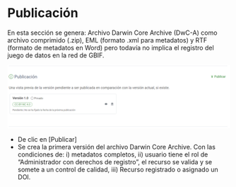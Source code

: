 # Publicación

En esta sección se genera: Archivo Darwin Core Archive (DwC-A) como archivo comprimido (.zip), EML (formato .xml para metadatos) y RTF (formato de metadatos en Word) pero todavía no implica el registro del juego de datos en la red de GBIF.&#x20;

![](<../.gitbook/assets/image (2).png>)



* De clic en \[Publicar]&#x20;
* Se crea la primera versión del archivo Darwin Core Archive. Con las condiciones de: i) metadatos completos, ii) usuario tiene el rol de “Administrador con derechos de registro”, el recurso se valida y se somete a un control de calidad, iii) Recurso registrado o asignado un DOI.&#x20;

